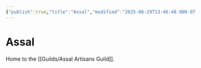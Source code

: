 ```yaml
---
{"publish":true,"title":"Assal","modified":"2025-06-29T13:46:48.900-07:00","cssclasses":""}
---
```




# Assal

Home to the [[Guilds/Assal Artisans Guild]].
